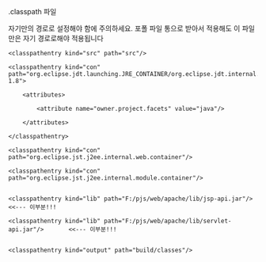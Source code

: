 
.classpath 파일

자기만의 경로로 설정해야 함에 주의하세요. 포폴 파일 통으로 받아서 적용해도 이 파일만은 자기 경로로해야 적용됩니다


<?xml version="1.0" encoding="UTF-8"?>

<classpath>
	
	<classpathentry kind="src" path="src"/>
	
	<classpathentry kind="con" path="org.eclipse.jdt.launching.JRE_CONTAINER/org.eclipse.jdt.internal.debug.ui.launcher.StandardVMType/JavaSE-1.8">
		
		<attributes>
			
			<attribute name="owner.project.facets" value="java"/>
			
		</attributes>
		
	</classpathentry>
	
	<classpathentry kind="con" path="org.eclipse.jst.j2ee.internal.web.container"/>
	
	<classpathentry kind="con" path="org.eclipse.jst.j2ee.internal.module.container"/>
	
	
	<classpathentry kind="lib" path="F:/pjs/web/apache/lib/jsp-api.jar"/>			<<--- 이부분!!!
	
	<classpathentry kind="lib" path="F:/pjs/web/apache/lib/servlet-api.jar"/>		<<--- 이부분!!!
	
	
	<classpathentry kind="output" path="build/classes"/>
	
</classpath>
